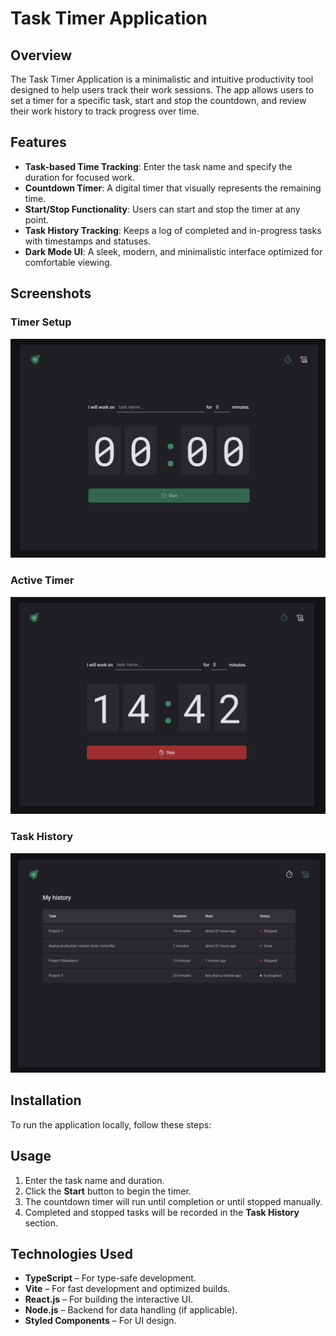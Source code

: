 # Task Timer Application

## Overview

The Task Timer Application is a minimalistic and intuitive productivity tool designed to help users track their work sessions. The app allows users to set a timer for a specific task, start and stop the countdown, and review their work history to track progress over time.

## Features

- **Task-based Time Tracking**: Enter the task name and specify the duration for focused work.
- **Countdown Timer**: A digital timer that visually represents the remaining time.
- **Start/Stop Functionality**: Users can start and stop the timer at any point.
- **Task History Tracking**: Keeps a log of completed and in-progress tasks with timestamps and statuses.
- **Dark Mode UI**: A sleek, modern, and minimalistic interface optimized for comfortable viewing.

## Screenshots

### Timer Setup

![Timer Setup](./src/assets/screenshot/home.png)

### Active Timer

![Active Timer](./src/assets/screenshot/home2.png)

### Task History

![Task History](./src/assets/screenshot/history.png)

## Installation

To run the application locally, follow these steps:

## Usage

1. Enter the task name and duration.
2. Click the **Start** button to begin the timer.
3. The countdown timer will run until completion or until stopped manually.
4. Completed and stopped tasks will be recorded in the **Task History** section.

## Technologies Used

- **TypeScript** – For type-safe development.
- **Vite** – For fast development and optimized builds.
- **React.js** – For building the interactive UI.
- **Node.js** – Backend for data handling (if applicable).
- **Styled Components** – For UI design.
